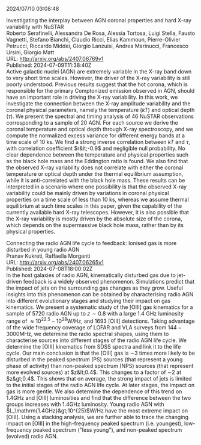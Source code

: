 2024/07/10 03:08:48  

Investigating the interplay between AGN coronal properties and hard
  X-ray variability with NuSTAR  
Roberto Serafinelli, Alessandra De Rosa, Alessia Tortosa, Luigi Stella, Fausto Vagnetti, Stefano Bianchi, Claudio Ricci, Elias Kammoun, Pierre-Olivier Petrucci, Riccardo Middei, Giorgio Lanzuisi, Andrea Marinucci, Francesco Ursini, Giorgio Matt  
URL: http://arxiv.org/abs/2407.06769v1  
Published: 2024-07-09T11:38:40Z  
  Active galactic nuclei (AGN) are extremely variable in the X-ray band down to very short time scales. However, the driver of the X-ray variability is still poorly understood. Previous results suggest that the hot corona, which is responsible for the primary Comptonized emission observed in AGN, should have an important role in driving the X-ray variability. In this work, we investigate the connection between the X-ray amplitude variability and the coronal physical parameters, namely the temperature ($kT$) and optical depth ($\tau$). We present the spectral and timing analysis of 46 NuSTAR observations corresponding to a sample of 20 AGN. For each source we derive the coronal temperature and optical depth through X-ray spectroscopy, and we compute the normalized excess variance for different energy bands at a time scale of $10$ ks. We find a strong inverse correlation between $kT$ and $\tau$, with correlation coefficient $r&lt;-0.9$ and negligible null probability. No clear dependence between the temperature and physical properties such as the black hole mass and the Eddington ratio is found. We also find that the observed X-ray variability does not correlate with either the coronal temperature or optical depth under the thermal equilibrium assumption, while it is anti-correlated with the black hole mass. These results can be interpreted in a scenario where one possibility is that the observed X-ray variability could be mainly driven by variations in coronal physical properties on a time scale of less than $10$ ks, whereas we assume thermal equilibrium at such time scales in this paper, given the capability of the currently available hard X-ray telescopes. However, it is also possible that the X-ray variability is mostly driven by the absolute size of the corona, which depends on the supermassive black hole mass, rather than by its physical properties.   

Connecting the radio AGN life cycle to feedback: Ionised gas is more
  disturbed in young radio AGN  
Pranav Kukreti, Raffaella Morganti  
URL: http://arxiv.org/abs/2407.06265v1  
Published: 2024-07-08T18:00:02Z  
  In the host galaxies of radio AGN, kinematically disturbed gas due to jet-driven feedback is a widely observed phenomenon. Simulations predict that the impact of jets on the surrounding gas changes as they grow. Useful insights into this phenomenon can be obtained by characterising radio AGN into different evolutionary stages and studying their impact on gas kinematics. We present a systematic study of the [OIII] gas kinematics for a sample of 5720 radio AGN up to $z\sim0.8$ with a large 1.4 GHz luminosity range of $\approx10^{22.5}-10^{28}$W/Hz, and 1693 [OIII] detections. Taking advantage of the wide frequency coverage of LOFAR and VLA surveys from $144-3000$MHz, we determine the radio spectral shapes, using them to characterise sources into different stages of the radio AGN life cycle. We determine the [OIII] kinematics from SDSS spectra and link it to the life cycle. Our main conclusion is that the [OIII] gas is $\sim$3 times more likely to be disturbed in the peaked spectrum (PS) sources (that represent a young phase of activity) than non-peaked spectrum (NPS) sources (that represent more evolved sources) at $z&lt;0.4$. This changes to a factor of $\sim$2 at $z&gt;0.4$. This shows that on average, the strong impact of jets is limited to the initial stages of the radio AGN life cycle. At later stages, the impact on gas is more gentle. We also determine the dependence of this trend on 1.4GHz and [OIII] luminosities and find that the difference between the two groups increases with 1.4GHz luminosity. Young radio AGN with $L_\mathrm{1.4GHz}&gt;10^{25}$W/Hz have the most extreme impact on [OIII]. Using a stacking analysis, we are further able to trace the changing impact on [OIII] in the high-frequency peaked spectrum (i.e. youngest), low-frequency peaked spectrum ("less young"), and non-peaked spectrum (evolved) radio AGN.   


